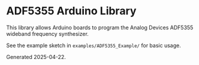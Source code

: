 # ADF5355 Arduino Library

This library allows Arduino boards to program the Analog Devices ADF5355 wideband frequency synthesizer.

See the example sketch in `examples/ADF5355_Example/` for basic usage.

Generated 2025-04-22.
